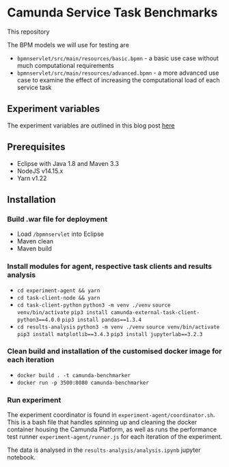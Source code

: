 # Camunda Service Task Benchmarks

This repository 

The BPM models we will use for testing are
- `bpmnservlet/src/main/resources/basic.bpmn`    - a basic use case without much computational requirements
- `bpmnservlet/src/main/resources/advanced.bpmn` - a more advanced use case to examine the effect of increasing the computational load of each service task

## Experiment variables

The experiment variables are outlined in this blog post [here](https://joeltok.com/blog/)

## Prerequisites

- Eclipse with Java 1.8 and Maven 3.3
- NodeJS v14.15.x
- Yarn v1.22

## Installation

### Build .war file for deployment

- Load `/bpmnservlet` into Eclipse
- Maven clean
- Maven build

### Install modules for agent, respective task clients and results analysis

- `cd experiment-agent && yarn`
- `cd task-client-node && yarn`
- `cd task-client-python`
  `python3 -m venv ./venv`
  `source venv/bin/activate`
  `pip3 install camunda-external-task-client-python3==4.0.0`
  `pip3 install pandas==1.3.4`
- `cd results-analysis`
  `python3 -m venv ./venv` 
  `source venv/bin/activate`
  `pip3 install matplotlib==3.4.3`
  `pip3 install jupyterlab==3.2.3`

### Clean build and installation of the customised docker image for each iteration

- `docker build . -t camunda-benchmarker`
- `docker run -p 3500:8080 camunda-benchmarker`

### Run experiment

The experiment coordinator is found in `experiment-agent/coordinator.sh`. This is a bash file that handles spinning up and cleaning the docker container housing the Camunda Platform, as well as runs the performance test runner `experiment-agent/runner.js` for each iteration of the experiment. 

The data is analysed in the `results-analysis/analysis.ipynb` jupyter notebook. 
